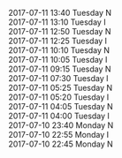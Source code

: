 2017-07-11 13:40 Tuesday  N  
2017-07-11 13:10 Tuesday  I  
2017-07-11 12:50 Tuesday  N  
2017-07-11 12:25 Tuesday  I  
2017-07-11 10:10 Tuesday  N  
2017-07-11 10:05 Tuesday  I  
2017-07-11 09:15 Tuesday  N  
2017-07-11 07:30 Tuesday  I  
2017-07-11 05:25 Tuesday  N  
2017-07-11 05:20 Tuesday  I  
2017-07-11 04:05 Tuesday  N  
2017-07-11 04:00 Tuesday  I  
2017-07-10 23:40 Monday  N  
2017-07-10 22:55 Monday  I  
2017-07-10 22:45 Monday  N  
